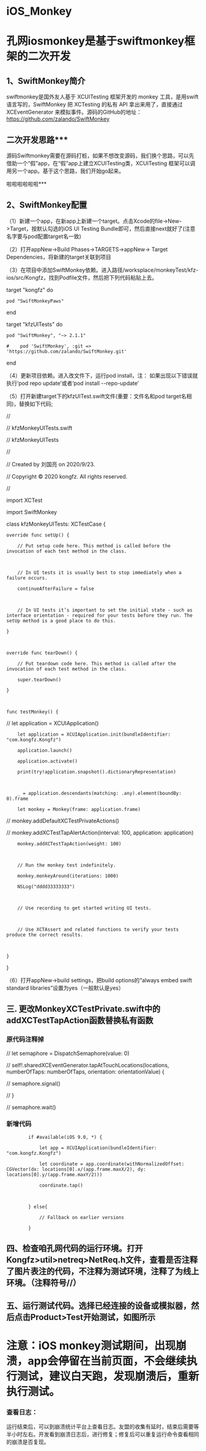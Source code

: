 # iOS_Monkey
 
# 孔网iosmonkey是基于swiftmonkey框架的二次开发

## 1、SwiftMonkey简介

swiftmonkey是国外友人基于 XCUITesting 框架开发的 monkey 工具，是用swift语言写的，SwiftMonkey 把 XCTesting 的私有 API 拿出来用了，直接通过 XCEventGenerator 来模拟事件。源码的GitHub的地址：https://github.com/zalando/SwiftMonkey



## 二次开发思路***

源码Swiftmonkey需要在源码打桩，如果不想改变源码，我们换个思路，可以先借助一个“假”app，在“假”app上建立XCUITesting类，XCUITesting 框架可以调用另一个app。基于这个思路，我们开始go起来。

啦啦啦啦啦啦***

## 2、SwiftMonkey配置

（1）新建一个app，在新app上新建一个target。点击Xcode的file->New->Target，按默认勾选的iOS UI Testing Bundle即可，然后直接next就好了(注意名字要与pod配置target名一致)

（2）打开appNew->Build Phases->TARGETS->appNew-> Target Dependencies，将新建的target关联到项目

（3）在项目中添加SwiftMonkey依赖。进入路径/worksplace/monkeyTest/kfz-ios/src/Kongfz，找到Podfile文件，然后把下列代码粘贴上去。

target "kongfz" do    

    pod "SwiftMonkeyPaws"

end



target "kfzUITests" do

    pod "SwiftMonkey", "~> 2.1.1"

    #    pod 'SwiftMonkey', :git => 'https://github.com/zalando/SwiftMonkey.git'

end



（4）更新项目依赖。进入改文件下，运行pod install，注： 如果出现以下错误就执行‘pod repo update’或者‘pod install --repo-update’



（5）打开新建target下的kfzUITest.swift文件(重要：文件名和pod target名相同)，替换如下代码;

//

//  kfzMonkeyUITests.swift

//  kfzMonkeyUITests

//

//  Created by 刘国亮 on 2020/9/23.

//  Copyright © 2020 kongfz. All rights reserved.

//



import XCTest

import SwiftMonkey



class kfzMonkeyUITests: XCTestCase {



    override func setUp() {

        // Put setup code here. This method is called before the invocation of each test method in the class.



        // In UI tests it is usually best to stop immediately when a failure occurs.

        continueAfterFailure = false



        // In UI tests it’s important to set the initial state - such as interface orientation - required for your tests before they run. The setUp method is a good place to do this.

    }



    override func tearDown() {

        // Put teardown code here. This method is called after the invocation of each test method in the class.

        super.tearDown()

    }

    

    func testMonkey() {

//        let application = XCUIApplication()

        let application = XCUIApplication.init(bundleIdentifier: "com.kongfz.Kongfz")

        application.launch()

        application.activate()

        print(try!application.snapshot().dictionaryRepresentation)



        _ = application.descendants(matching: .any).element(boundBy: 0).frame

        let monkey = Monkey(frame: application.frame)

//        monkey.addDefaultXCTestPrivateActions()

//        monkey.addXCTestTapAlertAction(interval: 100, application: application)

        monkey.addXCTestTapAction(weight: 100)

        

        // Run the monkey test indefinitely.

        monkey.monkeyAround(iterations: 1000)

        NSLog("dddd33333333")



        // Use recording to get started writing UI tests.



        // Use XCTAssert and related functions to verify your tests produce the correct results.



    }



}

（6）打开appNew->build settings，把build options的“always embed swift standard libraries”设置为yes（一般默认是yes）



## 三. 更改MonkeyXCTestPrivate.swift中的addXCTestTapAction函数替换私有函数

### 原代码注释掉

//            let semaphore = DispatchSemaphore(value: 0)

//            self!.sharedXCEventGenerator.tapAtTouchLocations(locations, numberOfTaps: numberOfTaps, orientation: orientationValue) {

//                semaphore.signal()

//            }

//            semaphore.wait()

            

### 新增代码

            if #available(iOS 9.0, *) {

                let app = XCUIApplication(bundleIdentifier: "com.kongfz.Kongfz")

                let coordinate = app.coordinate(withNormalizedOffset: CGVector(dx: locations[0].x/(app.frame.maxX/2), dy: locations[0].y/(app.frame.maxY/2)))

                coordinate.tap()



            } else{

                // Fallback on earlier versions

            }

## 四、检查咱孔网代码的运行环境。打开Kongfz>util>netreq>NetReq.h文件，查看是否注释了图片表注的代码，不注释为测试环境，注释了为线上环境。（注释符号//）



## 五、运行测试代码。选择已经连接的设备或模拟器，然后点击Product>Test开始测试，如图所示



# 注意：iOS monkey测试期间，出现崩溃，app会停留在当前页面，不会继续执行测试，建议白天跑，发现崩溃后，重新执行测试。

### 查看日志：
运行结束后，可以到崩溃统计平台上查看日志。友盟的收集有延时，结束后需要等半小时左右。开发看到崩溃日志后，进行修复；修复后可以重复运行命令查看相同的崩溃是否复现。